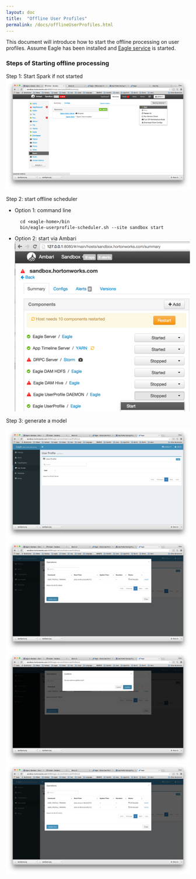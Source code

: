 ```yaml
---
layout: doc
title:  "Offline User Profiles"
permalink: /docs/offlineUserProfiles.html
---
```


This document will introduce how to start the offline processing on user profiles. Assume Eagle has been installed and [Eagle service](http://sandbox.hortonworks.com:9099/eagle-service)
is started.


### Steps of Starting offline processing

Step 1: Start Spark if not started
![Start Spark](/images/docs/startSpark2.png)

Step 2: start offline scheduler

* Option 1: command line

        cd <eagle-home>/bin
        bin/eagle-userprofile-scheduler.sh --site sandbox start

* Option 2: start via Ambari
![Click "ops"](/images/docs/UserProfile.png)

Step 3: generate a model

![Click "ops"](/images/docs/step1.png)
![Click "Update Now"](/images/docs/step2.png)
![Click "Confirm"](/images/docs/step3.png)
![Check](/images/docs/step4.png)

